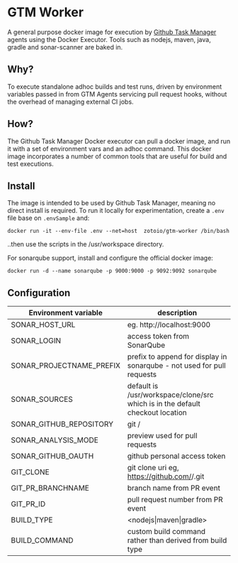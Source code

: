 # GTM Worker

A general purpose docker image for execution by [Github Task Manager](https://github.com/wyvern8/github-task-manager) agents using the Docker Executor.  Tools such as nodejs, maven, java, gradle and sonar-scanner are baked in.

## Why?
To execute standalone adhoc builds and test runs, driven by environment variables passed in from GTM Agents servicing pull request hooks, without the overhead of managing external CI jobs.

## How?
The Github Task Manager Docker executor can pull a docker image, and run it with a set of environment vars and an adhoc command.  This docker image incorporates a number of common tools that are useful for build and test executions.

## Install
The image is intended to be used by Github Task Manager, meaning no direct install is required.  To run it locally for experimentation, create a `.env` file base on `.envSample` and:

```
docker run -it --env-file .env --net=host  zotoio/gtm-worker /bin/bash
```
..then use the scripts in the /usr/workspace directory.

For sonarqube support, install and configure the official docker image:
```
docker run -d --name sonarqube -p 9000:9000 -p 9092:9092 sonarqube
```

## Configuration

| Environment variable | description |
| -------------------- | ----------- |
|SONAR_HOST_URL| eg. http://localhost:9000 |
|SONAR_LOGIN|access token from SonarQube|
|SONAR_PROJECTNAME_PREFIX| prefix to append for display in sonarqube - not used for pull requests |
|SONAR_SOURCES| default is /usr/workspace/clone/src which is in the default checkout location|
|SONAR_GITHUB_REPOSITORY| git <org>/<repo>|
|SONAR_ANALYSIS_MODE| preview used for pull requests |
|SONAR_GITHUB_OAUTH| github personal access token|
|GIT_CLONE| git clone uri eg, https://github.com/<org>/<repo>.git|
|GIT_PR_BRANCHNAME| branch name from PR event|
|GIT_PR_ID| pull request number from PR event|
|BUILD_TYPE|<nodejs\|maven\|gradle>|
|BUILD_COMMAND|custom build command rather than derived from build type|

